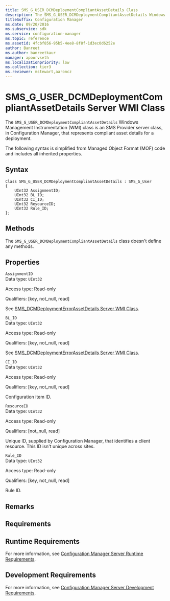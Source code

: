 ```yaml
---
title: SMS_G_USER_DCMDeploymentCompliantAssetDetails Class
description: The SMS_G_USER_DCMDeploymentCompliantAssetDetails Windows Management Instrumentation (WMI) class is an SMS Provider server class, in Configuration Manager, that represents compliant asset details for a deployment.
titleSuffix: Configuration Manager
ms.date: 09/20/2016
ms.subservice: sdk
ms.service: configuration-manager
ms.topic: reference
ms.assetid: 4fcbf856-95b5-4ee8-8f8f-1d3ec0d6252e
author: Banreet
ms.author: banreetkaur
manager: apoorvseth
ms.localizationpriority: low
ms.collection: tier3
ms.reviewer: mstewart,aaroncz 
---
```

# SMS_G_USER_DCMDeploymentCompliantAssetDetails Server WMI Class
The `SMS_G_USER_DCMDeploymentCompliantAssetDetails` Windows Management Instrumentation (WMI) class is an SMS Provider server class, in Configuration Manager, that represents compliant asset details for a deployment.  

 The following syntax is simplified from Managed Object Format (MOF) code and includes all inherited properties.  

## Syntax  

```  
Class SMS_G_USER_DCMDeploymentCompliantAssetDetails : SMS_G_User  
{  
    UInt32 AssignmentID;  
    UInt32 BL_ID;  
    UInt32 CI_ID;  
    UInt32 ResourceID;  
    UInt32 Rule_ID;  
};  
```  

## Methods  
 The `SMS_G_USER_DCMDeploymentCompliantAssetDetails` class doesn't define any methods.  

## Properties  
 `AssignmentID`  
 Data type: `UInt32`  

 Access type: Read-only  

 Qualifiers: [key, not_null, read]  

 See [SMS_DCMDeploymentErrorAssetDetails Server WMI Class](../../../develop/reference/compliance/sms_dcmdeploymenterrorassetdetails-server-wmi-class.md).  

 `BL_ID`  
 Data type: `UInt32`  

 Access type: Read-only  

 Qualifiers: [key, not_null, read]  

 See [SMS_DCMDeploymentErrorAssetDetails Server WMI Class](../../../develop/reference/compliance/sms_dcmdeploymenterrorassetdetails-server-wmi-class.md).  

 `CI_ID`  
 Data type: `UInt32`  

 Access type: Read-only  

 Qualifiers: [key, not_null, read]  

 Configuration item ID.  

 `ResourceID`  
 Data type: `UInt32`  

 Access type: Read-only  

 Qualifiers: [not_null, read]  

 Unique ID, supplied by Configuration Manager, that identifies a client resource. This ID isn't unique across sites.  

 `Rule_ID`  
 Data type: `UInt32`  

 Access type: Read-only  

 Qualifiers: [key, not_null, read]  

 Rule ID.  

## Remarks  

## Requirements  

## Runtime Requirements  
 For more information, see [Configuration Manager Server Runtime Requirements](../../../develop/core/reqs/server-runtime-requirements.md).  

## Development Requirements  
 For more information, see [Configuration Manager Server Development Requirements](../../../develop/core/reqs/server-development-requirements.md).  
